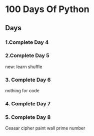 # 100 Days Of Python
## Days
### 1.Complete Day 4
### 2.Complete Day 5
new: learn shuffle
### 3. Complete Day 6
nothing for code
### 4. Complete Day 7
### 5. Complete Day 8
Ceasar cipher
paint wall
prime number


